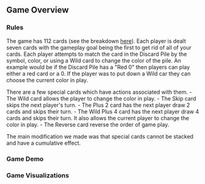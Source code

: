 ## Game Overview

### Rules

The game has 112 cards (see the breakdown [here](cards.md)). Each player is dealt seven cards with the gameplay goal being the first to get rid of all of your cards. Each player attempts to match the card in the Discard Pile by the symbol, color, or using a Wild card to change the color of the pile. An example would be if the Discard Pile has a "Red 0" then players can play either a red card or a 0. If the player was to put down a Wild car they can choose the current color in play. 

There are a few special cards which have actions associated with them. 
    - The Wild card allows the player to change the color in play. 
    - The Skip card skips the next player's turn.
    - The Plus 2 card has the next player draw 2 cards and skips their turn.
    - The Wild Plus 4 card has the next player draw 4 cards and skips their turn. It also allows the current player to change the color in play.
    - The Reverse card reverse the order of game play. 

The main modification we made was that special cards cannot be stacked and have a cumulative effect. 

### Game Demo

### Game Visualizations


